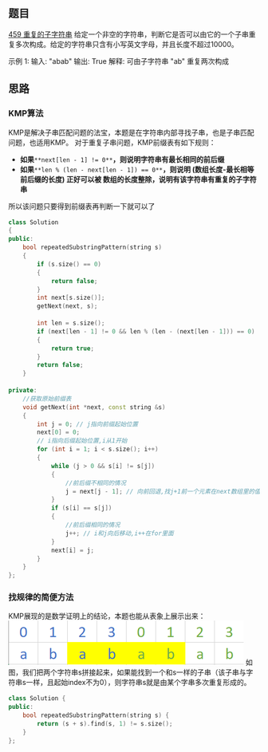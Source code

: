 ## 题目
[459 重复的子字符串](https://leetcode-cn.com/problems/repeated-substring-pattern/)
给定一个非空的字符串，判断它是否可以由它的一个子串重复多次构成。给定的字符串只含有小写英文字母，并且长度不超过10000。

示例 1:
输入: "abab"
输出: True
解释: 可由子字符串 "ab" 重复两次构成
## 思路
### KMP算法
KMP是解决子串匹配问题的法宝，本题是在字符串内部寻找子串，也是子串匹配问题，也适用KMP。
对于重复子串问题，KMP前缀表有如下规则：

- **如果**`**next[len - 1] != 0**`**，则说明字符串有最长相同的前后缀**
- **如果**`**len % (len - next[len - 1]) == 0**`**，则说明 (数组长度-最长相等前后缀的长度) 正好可以被 数组的长度整除，说明有该字符串有重复的子字符串**

所以该问题只要得到前缀表再判断一下就可以了
```cpp
class Solution
{
public:
    bool repeatedSubstringPattern(string s)
    {
        if (s.size() == 0)
        {
            return false;
        }
        int next[s.size()];
        getNext(next, s);
        
        int len = s.size();
        if (next[len - 1] != 0 && len % (len - (next[len - 1])) == 0)
        {
            return true;
        }
        return false;
    }

private:
    //获取原始前缀表
    void getNext(int *next, const string &s)
    {
        int j = 0; // j指向前缀起始位置
        next[0] = 0;
        // i指向后缀起始位置,i从1开始
        for (int i = 1; i < s.size(); i++)
        {
            while (j > 0 && s[i] != s[j])
            {
                //前后缀不相同的情况
                j = next[j - 1]; // 向前回退,找j+1前一个元素在next数组里的值
            }
            if (s[i] == s[j])
            {
                //前后缀相同的情况
                j++; // i和j向后移动,i++在for里面
            }
            next[i] = j;
        }
    }
};
```
### 找规律的简便方法
KMP展现的是数学证明上的结论，本题也能从表象上展示出来：
![image.png](leetcode459.assets/1645581188829-f16c0059-0fb5-46fd-a7f0-d925711982e4.png)
如图，我们把两个字符串s拼接起来，如果能找到一个和s一样的子串（该子串与字符串s一样，且起始index不为0），则字符串s就是由某个字串多次重复形成的。
```cpp
class Solution {
public:
    bool repeatedSubstringPattern(string s) {
        return (s + s).find(s, 1) != s.size();
    }
};
```
